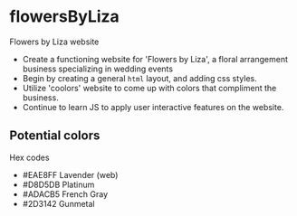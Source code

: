 # flowersByLiza

Flowers by Liza website

- Create a functioning website for 'Flowers by Liza', a floral arrangement business specializing in wedding events
- Begin by creating a general `html` layout, and adding css styles.
- Utilize 'coolors' website to come up with colors that compliment the business.
- Continue to learn JS to apply user interactive features on the website.

## Potential colors

Hex codes

- #EAE8FF Lavender (web)
- #D8D5DB Platinum
- #ADACB5 French Gray
- #2D3142 Gunmetal
